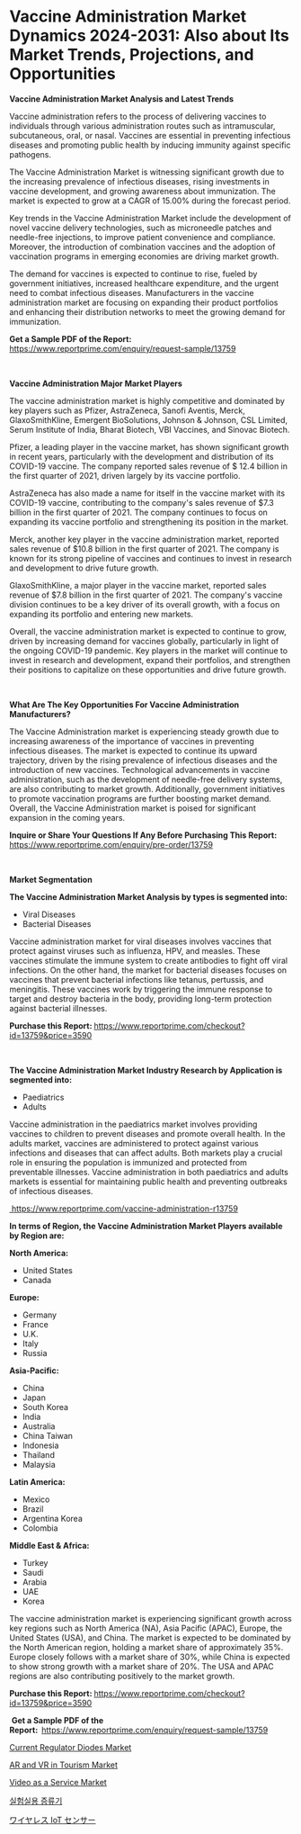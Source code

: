 <p><h1>Vaccine Administration Market Dynamics 2024-2031: Also about Its Market Trends, Projections, and Opportunities</h1></p><p><strong>Vaccine Administration Market Analysis and Latest Trends</strong></p>
<p><p>Vaccine administration refers to the process of delivering vaccines to individuals through various administration routes such as intramuscular, subcutaneous, oral, or nasal. Vaccines are essential in preventing infectious diseases and promoting public health by inducing immunity against specific pathogens.</p><p>The Vaccine Administration Market is witnessing significant growth due to the increasing prevalence of infectious diseases, rising investments in vaccine development, and growing awareness about immunization. The market is expected to grow at a CAGR of 15.00% during the forecast period.</p><p>Key trends in the Vaccine Administration Market include the development of novel vaccine delivery technologies, such as microneedle patches and needle-free injections, to improve patient convenience and compliance. Moreover, the introduction of combination vaccines and the adoption of vaccination programs in emerging economies are driving market growth.</p><p>The demand for vaccines is expected to continue to rise, fueled by government initiatives, increased healthcare expenditure, and the urgent need to combat infectious diseases. Manufacturers in the vaccine administration market are focusing on expanding their product portfolios and enhancing their distribution networks to meet the growing demand for immunization.</p></p>
<p><strong>Get a Sample PDF of the Report:&nbsp;</strong> <a href="https://www.reportprime.com/enquiry/request-sample/13759">https://www.reportprime.com/enquiry/request-sample/13759</a></p>
<p>&nbsp;</p>
<p><strong>Vaccine Administration Major Market Players</strong></p>
<p><p>The vaccine administration market is highly competitive and dominated by key players such as Pfizer, AstraZeneca, Sanofi Aventis, Merck, GlaxoSmithKline, Emergent BioSolutions, Johnson & Johnson, CSL Limited, Serum Institute of India, Bharat Biotech, VBI Vaccines, and Sinovac Biotech.</p><p>Pfizer, a leading player in the vaccine market, has shown significant growth in recent years, particularly with the development and distribution of its COVID-19 vaccine. The company reported sales revenue of $ 12.4 billion in the first quarter of 2021, driven largely by its vaccine portfolio.</p><p>AstraZeneca has also made a name for itself in the vaccine market with its COVID-19 vaccine, contributing to the company's sales revenue of $7.3 billion in the first quarter of 2021. The company continues to focus on expanding its vaccine portfolio and strengthening its position in the market.</p><p>Merck, another key player in the vaccine administration market, reported sales revenue of $10.8 billion in the first quarter of 2021. The company is known for its strong pipeline of vaccines and continues to invest in research and development to drive future growth.</p><p>GlaxoSmithKline, a major player in the vaccine market, reported sales revenue of $7.8 billion in the first quarter of 2021. The company's vaccine division continues to be a key driver of its overall growth, with a focus on expanding its portfolio and entering new markets.</p><p>Overall, the vaccine administration market is expected to continue to grow, driven by increasing demand for vaccines globally, particularly in light of the ongoing COVID-19 pandemic. Key players in the market will continue to invest in research and development, expand their portfolios, and strengthen their positions to capitalize on these opportunities and drive future growth.</p></p>
<p>&nbsp;</p>
<p><strong>What Are The Key Opportunities For Vaccine Administration Manufacturers?</strong></p>
<p><p>The Vaccine Administration market is experiencing steady growth due to increasing awareness of the importance of vaccines in preventing infectious diseases. The market is expected to continue its upward trajectory, driven by the rising prevalence of infectious diseases and the introduction of new vaccines. Technological advancements in vaccine administration, such as the development of needle-free delivery systems, are also contributing to market growth. Additionally, government initiatives to promote vaccination programs are further boosting market demand. Overall, the Vaccine Administration market is poised for significant expansion in the coming years.</p></p>
<p><strong>Inquire or Share Your Questions If Any Before Purchasing This Report:</strong> <a href="https://www.reportprime.com/enquiry/pre-order/13759">https://www.reportprime.com/enquiry/pre-order/13759</a></p>
<p>&nbsp;</p>
<p><strong>Market Segmentation</strong></p>
<p><strong>The Vaccine Administration Market Analysis by types is segmented into:</strong></p>
<p><ul><li>Viral Diseases</li><li>Bacterial Diseases</li></ul></p>
<p><p>Vaccine administration market for viral diseases involves vaccines that protect against viruses such as influenza, HPV, and measles. These vaccines stimulate the immune system to create antibodies to fight off viral infections. On the other hand, the market for bacterial diseases focuses on vaccines that prevent bacterial infections like tetanus, pertussis, and meningitis. These vaccines work by triggering the immune response to target and destroy bacteria in the body, providing long-term protection against bacterial illnesses.</p></p>
<p><strong>Purchase this Report:&nbsp;</strong><a href="https://www.reportprime.com/checkout?id=13759&price=3590">https://www.reportprime.com/checkout?id=13759&price=3590</a></p>
<p>&nbsp;</p>
<p><strong>The Vaccine Administration Market Industry Research by Application is segmented into:</strong></p>
<p><ul><li>Paediatrics</li><li>Adults</li></ul></p>
<p><p>Vaccine administration in the paediatrics market involves providing vaccines to children to prevent diseases and promote overall health. In the adults market, vaccines are administered to protect against various infections and diseases that can affect adults. Both markets play a crucial role in ensuring the population is immunized and protected from preventable illnesses. Vaccine administration in both paediatrics and adults markets is essential for maintaining public health and preventing outbreaks of infectious diseases.</p></p>
<p><a href="https://www.reportprime.com/vaccine-administration-r13759">&nbsp;https://www.reportprime.com/vaccine-administration-r13759</a></p>
<p><strong>In terms of Region, the Vaccine Administration Market Players available by Region are:</strong></p>
<p>
    <p> <strong> North America: </strong>
        <ul>
            <li>United States</li>
            <li>Canada</li>
        </ul>
        </p> 
    <p> <strong> Europe: </strong>
        <ul>
            <li>Germany</li>
            <li>France</li>
            <li>U.K.</li>
            <li>Italy</li>
            <li>Russia</li>
        </ul>
        </p> 
    <p> <strong> Asia-Pacific: </strong>
        <ul>
            <li>China</li>
            <li>Japan</li>
            <li>South Korea</li>
            <li>India</li>
            <li>Australia</li>
            <li>China Taiwan</li>
            <li>Indonesia</li>
            <li>Thailand</li>
            <li>Malaysia</li>
        </ul>
        </p> 
    <p> <strong> Latin America: </strong>
        <ul>
            <li>Mexico</li>
            <li>Brazil</li>
            <li>Argentina Korea</li>
            <li>Colombia</li>
        </ul>
        </p> 
    <p> <strong> Middle East & Africa: </strong>
        <ul>
            <li>Turkey</li>
            <li>Saudi</li>
            <li>Arabia</li>
            <li>UAE</li>
            <li>Korea</li>
        </ul>
    </p>
    </p>
<p><p>The vaccine administration market is experiencing significant growth across key regions such as North America (NA), Asia Pacific (APAC), Europe, the United States (USA), and China. The market is expected to be dominated by the North American region, holding a market share of approximately 35%. Europe closely follows with a market share of 30%, while China is expected to show strong growth with a market share of 20%. The USA and APAC regions are also contributing positively to the market growth.</p></p>
<p><strong>Purchase this Report: </strong><a href="https://www.reportprime.com/checkout?id=13759&price=3590">https://www.reportprime.com/checkout?id=13759&price=3590</a></p>
<p>&nbsp;<strong>Get a Sample PDF of the Report:&nbsp;&nbsp;</strong><a href="https://www.reportprime.com/enquiry/request-sample/13759">https://www.reportprime.com/enquiry/request-sample/13759</a></p>
<p><strong></strong></p>
<p><p><a href="https://sore-arch-6db.notion.site/Current-Regulator-Diodes-Market-Outlook-Industry-Overview-and-Forecast-2024-to-2031-b7fd832190e640c49b4315f36968a2a7">Current Regulator Diodes Market</a></p><p><a href="https://github.com/fiixsa/Market-Research-Report-List-2/blob/main/ar-and-vr-in-tourism-market.md">AR and VR in Tourism Market</a></p><p><a href="https://github.com/cecuraprangm/Market-Research-Report-List-2/blob/main/video-as-a-service-market.md">Video as a Service Market</a></p><p><a href="https://github.com/khytkeqagplkzqvh/Market-Research-Report-List-1/blob/main/909670022758.md">실험실용 증류기</a></p><p><a href="https://github.com/AriMuller2009/Market-Research-Report-List-1/blob/main/782087524718.md">ワイヤレス IoT センサー</a></p></p>